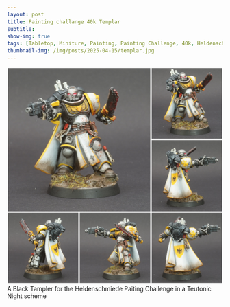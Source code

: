 ```yaml
---
layout: post
title: Painting challange 40k Templar
subtitle:
show-img: true
tags: [Tabletop, Miniture, Painting, Painting Challenge, 40k, Heldenschmiede]
thumbnail-img: /img/posts/2025-04-15/templar.jpg
---
```


<img src="../img/posts/2025-04-15/templar.jpg">
A Black Tampler for the Heldenschmiede Paiting Challenge in a Teutonic Night scheme